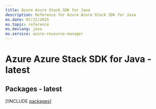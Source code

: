 ```yaml
---
title: Azure Azure Stack SDK for Java
description: Reference for Azure Azure Stack SDK for Java
ms.date: 07/22/2025
ms.topic: reference
ms.devlang: java
ms.service: azure-resource-manager
---
```

# Azure Azure Stack SDK for Java - latest
## Packages - latest
[!INCLUDE [packages](azure-stack-index.md)]